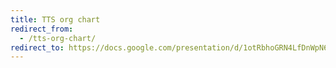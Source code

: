 ```yaml
---
title: TTS org chart
redirect_from:
  - /tts-org-chart/
redirect_to: https://docs.google.com/presentation/d/1otRbhoGRN4LfDnWpN6zZ0ymjPpTBW3t79pIiuBREkCY/edit
---
```

